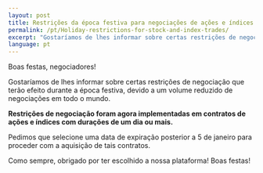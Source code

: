 ```yaml
---
layout: post
title: Restrições da época festiva para negociações de ações e índices
permalink: /pt/Holiday-restrictions-for-stock-and-index-trades/
excerpt: "Gostaríamos de lhes informar sobre certas restrições de negociação que terão efeito durante a época festiva, devido a um volume reduzido de negociações em todo o mundo..."
language: pt
---
```


Boas festas, negociadores!

Gostaríamos de lhes informar sobre certas restrições de negociação que terão efeito durante a época festiva, devido a um volume reduzido de negociações em todo o mundo.

**Restrições de negociação foram agora implementadas em contratos de ações e índices com durações de um dia ou mais.**

Pedimos que selecione uma data de expiração posterior a 5 de janeiro para proceder com a aquisição de tais contratos.

Como sempre, obrigado por ter escolhido a nossa plataforma!  Boas festas!


